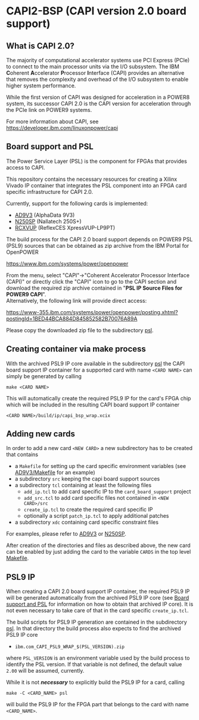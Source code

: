 # CAPI2-BSP (CAPI version 2.0 board support)
## What is CAPI 2.0?
The majority of computational accelerator systems use PCI Express (PCIe) to connect to the main processor
units via the I/O subsystem. The IBM **C**oherent **A**ccelerator **P**rocessor **I**nterface (CAPI) provides an alternative
that removes the complexity and overhead of the I/O subsystem to enable higher system performance.

While the first version of CAPI was designed for acceleration in a POWER8 system, its successor CAPI 2.0 is the CAPI version for acceleration through the PCIe link on POWER9 systems.

For more information about CAPI, see https://developer.ibm.com/linuxonpower/capi

## Board support and PSL
The Power Service Layer (PSL) is the component for FPGAs that provides access to CAPI.

This repository contains the necessary resources for creating a Xilinx Vivado IP container that integrates the PSL component into an FPGA card specific infrastructure for CAPI 2.0.

Currently, support for the following cards is implemented:
* [AD9V3](./AD9V3) (AlphaData 9V3)
* [N250SP](./N250SP) (Nallatech 250S+)
* [RCXVUP](./RCXVUP) (ReflexCES XpressVUP-LP9PT)

The build process for the CAPI 2.0 board support depends on POWER9 PSL (PSL9) sources that can be obtained as zip archive from the IBM Portal for OpenPOWER

https://www.ibm.com/systems/power/openpower

From the menu, select "CAPI"->"Coherent Accelerator Processor Interface (CAPI)" or directly click the "CAPI" icon to go to the CAPI section
and download the required zip archive contained in "**PSL IP Source Files for POWER9 CAPI**".  
Alternatively, the following link will provide direct access:

https://www-355.ibm.com/systems/power/openpower/posting.xhtml?postingId=1BED44BCA884D845852582B70076A89A 

Please copy the downloaded zip file to the subdirectory [psl](./psl).

## Creating container via make process
With the archived PSL9 IP core available in the subdirectory [psl](./psl) the CAPI board support IP container for a supported card with name `<CARD NAME>` can simply be generated by calling
```
make <CARD NAME>
```
This will automatically create the required PSL9 IP for the card's FPGA chip which will be included in the resulting CAPI
board support IP container
```
<CARD NAME>/build/ip/capi_bsp_wrap.xcix
```

## Adding new cards
In order to add a new card `<NEW CARD>` a new subdirectory has to be created that contains
* a `Makefile` for setting up the card specific environment variables
  (see [AD9V3/Makefile](./AD9V3/Makefile) for an example)
* a subdirectory `src` keeping the capi board support sources
* a subdirectory `tcl` containing at least the following files
  - `add_ip.tcl` to add card specific IP to the `card_board_support` project
  - `add_src.tcl` to add card specific files not contained in `<NEW CARD>/src`
  - `create_ip.tcl` to create the required card specific IP
  - optionally a script `patch_ip.tcl` to apply additional patches
* a subdirectory `xdc` containing card specific constraint files

For examples, please refer to [AD9V3](./AD9V3) or [N250SP](./N250SP).

After creation of the directories and files as described above,
the new card can be enabled by just adding the card to the variable `CARDS`
in the top level [Makefile](./Makefile).

## PSL9 IP
When creating a CAPI 2.0 board support IP container, the required PSL9 IP will be generated
automatically from the archived PSL9 IP core (see [Board support and PSL](#board-support-and-psl)
for information on how to obtain that archived IP core).
It is not even necessary to take care of that in the card specific `create_ip.tcl`.

The build scripts for PSL9 IP generation are
contained in the subdirectory [psl](./psl).
In that directory the build process also expects to find the archived PSL9 IP core
* `ibm.com_CAPI_PSL9_WRAP_$(PSL_VERSION).zip`

where `PSL_VERSION` is an environment variable used by the build process to identify the PSL version.
If that variable is not defined, the default value `2.00` will be assumed, currently.

While it is not ***necessary*** to explicitly build the PSL9 IP for a card, calling
```
make -C <CARD_NAME> psl
```
will build the PSL9 IP for the FPGA part that belongs to the card with name `<CARD_NAME>`.
